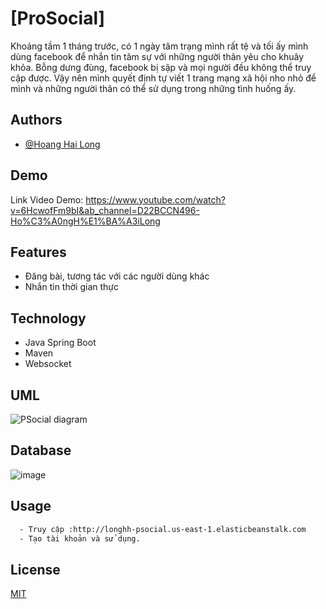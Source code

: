 
# [ProSocial]


Khoảng tầm 1 tháng trước, có 1 ngày tâm trạng mình rất tệ và tối ấy mình dùng facebook để nhắn tin tâm sự với những người thân yêu cho khuây khỏa. Bỗng dưng đùng, facebook bị sập và mọi người đều không thể truy cập được.
Vậy nên mình quyết định tự viết 1 trang mạng xã hội nho nhỏ để mình và những người thân có thể sử dụng trong những tình huống ấy. 


## Authors

- [@Hoang Hai Long](https://github.com/long20102004)


## Demo

Link Video Demo: https://www.youtube.com/watch?v=6HcwofFm9bI&ab_channel=D22BCCN496-Ho%C3%A0ngH%E1%BA%A3iLong


## Features

- Đăng bài, tương tác với các người dùng khác
- Nhắn tin thời gian thực

## Technology

- Java Spring Boot
- Maven
- Websocket

## UML
![PSocial diagram](https://github.com/long20102004/ProSocial/assets/99398806/54262f73-7742-44b7-9376-dc4fdd7ad36a)

## Database 
![image](https://github.com/long20102004/ProSocial/assets/99398806/8703a620-e346-4351-8181-3cddb58a69b0)


## Usage

```bash
  - Truy cập :http://longhh-psocial.us-east-1.elasticbeanstalk.com
  - Tạo tài khoản và sử dụng.
```
    

## License

[MIT](https://choosealicense.com/licenses/mit/)

